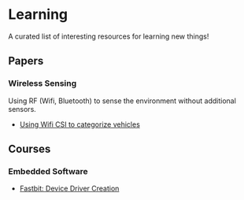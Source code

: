# Learning

A curated list of interesting resources for learning new things!

## Papers

### Wireless Sensing

Using RF (Wifi, Bluetooth) to sense the environment without additional sensors.

* [Using Wifi CSI to categorize vehicles](https://ieeexplore.ieee.org/document/8761305)

## Courses

### Embedded Software

* [Fastbit: Device Driver Creation](https://www.youtube.com/c/FastbitEmbeddedBrainAcademy/videos)
